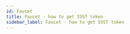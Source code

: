 ```yaml
---
id: Faucet
title: Faucet - how to get IOST token
sidebar_label: Faucet - how to get IOST token
---
```


